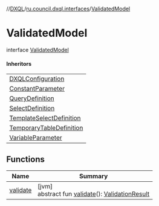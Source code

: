 //[DXQL](../../../index.md)/[ru.council.dxql.interfaces](../index.md)/[ValidatedModel](index.md)

# ValidatedModel

interface [ValidatedModel](index.md)

#### Inheritors

| |
|---|
| [DXQLConfiguration](../../ru.council.dxql/-d-x-q-l-configuration/index.md) |
| [ConstantParameter](../../ru.council.dxql.models/-constant-parameter/index.md) |
| [QueryDefinition](../../ru.council.dxql.models/-query-definition/index.md) |
| [SelectDefinition](../../ru.council.dxql.models/-select-definition/index.md) |
| [TemplateSelectDefinition](../../ru.council.dxql.models/-template-select-definition/index.md) |
| [TemporaryTableDefinition](../../ru.council.dxql.models/-temporary-table-definition/index.md) |
| [VariableParameter](../../ru.council.dxql.models/-variable-parameter/index.md) |

## Functions

| Name | Summary |
|---|---|
| [validate](validate.md) | [jvm]<br>abstract fun [validate](validate.md)(): [ValidationResult](../../ru.council.dxql.models.validation/-validation-result/index.md) |
